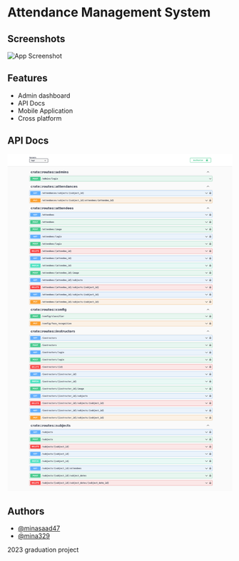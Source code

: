 # Attendance Management System

## Screenshots

![App Screenshot](https://via.placeholder.com/468x300?text=App+Screenshot+Here)

## Features

- Admin dashboard
- API Docs
- Mobile Application
- Cross platform

## API Docs

![](images/api-docs.png)

## Authors

- [@minasaad47](https://www.github.com/minasaad47)
- [@mina329](https://www.github.com/mina329)

2023 graduation project
